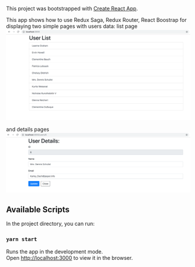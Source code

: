 This project was bootstrapped with [Create React App](https://github.com/facebook/create-react-app).

This app shows how to use Redux Saga, Redux Router, React Boostrap for displaying two simple pages with users data:
list page
<img src="docs/Screenshot_list_page.png"  width="500">

and details pages
<img src="docs/Screenshot_details_page.png"  width="500">

## Available Scripts

In the project directory, you can run:

### `yarn start`

Runs the app in the development mode.<br />
Open [http://localhost:3000](http://localhost:3000) to view it in the browser.
